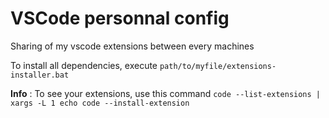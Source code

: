 # VSCode personnal config

Sharing of my vscode extensions between every machines

To install all dependencies, execute ```path/to/myfile/extensions-installer.bat```

**Info** : To see your extensions, use this command ```code --list-extensions | xargs -L 1 echo code --install-extension```
